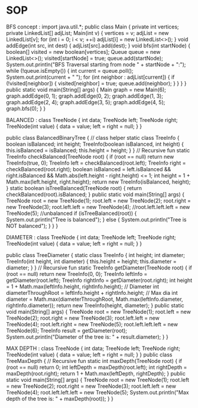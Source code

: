 # SOP

BFS concept :
import java.util.*;
public class Main {
    private int vertices;
    private LinkedList<Integer>[] adjList;
    Main(int v) {
        vertices = v;
        adjList = new LinkedList[v];
        for (int i = 0; i < v; ++i)
            adjList[i] = new LinkedList<>();
    }
    void addEdge(int src, int dest) {
        adjList[src].add(dest);
    }
    void bfs(int startNode) {
        boolean[] visited = new boolean[vertices];
        Queue<Integer> queue = new LinkedList<>();
        visited[startNode] = true;
        queue.add(startNode);
        System.out.println("BFS Traversal starting from node " + startNode + ":");
        while (!queue.isEmpty()) {
            int current = queue.poll();
            System.out.print(current + " ");
            for (int neighbor : adjList[current]) {
                if (!visited[neighbor]) {
                    visited[neighbor] = true;
                    queue.add(neighbor);
                }
            }
        }
    }
    public static void main(String[] args) {
        Main graph = new Main(6);
        graph.addEdge(0, 1);
        graph.addEdge(0, 2);
        graph.addEdge(1, 3);
        graph.addEdge(2, 4);
        graph.addEdge(3, 5);
        graph.addEdge(4, 5);
        graph.bfs(0);
    }
}




BALANCED :
class TreeNode {
    int data;
    TreeNode left;
    TreeNode right;
    TreeNode(int value) {
        data = value;
        left = right = null;
    }
}

public class BalancedBinaryTree {
    // class helper
    static class TreeInfo {
        boolean isBalanced;
        int height;
        TreeInfo(boolean isBalanced, int height) {
            this.isBalanced = isBalanced;
            this.height = height;
        }
    }
    // Recursive fun
    static TreeInfo checkBalanced(TreeNode root) {
        if (root == null) return new TreeInfo(true, 0);
        TreeInfo left = checkBalanced(root.left);
        TreeInfo right = checkBalanced(root.right);
        boolean isBalanced = left.isBalanced && right.isBalanced &&
                             Math.abs(left.height - right.height) <= 1;
        int height = 1 + Math.max(left.height, right.height);
        return new TreeInfo(isBalanced, height);
    }
    static boolean isTreeBalanced(TreeNode root) {
        return checkBalanced(root).isBalanced;
    }
    public static void main(String[] args) {
        TreeNode root = new TreeNode(1);
        root.left = new TreeNode(2);
        root.right = new TreeNode(3);
        root.left.left = new TreeNode(4);
        //root.left.left.left = new TreeNode(5);  //unbalanced
        if (isTreeBalanced(root)) {
            System.out.println("Tree is balanced");
        } else {
            System.out.println("Tree is NOT balanced");
        }
    }
}




DIAMETER :
class TreeNode {
    int data;
    TreeNode left;
    TreeNode right;
    TreeNode(int value) {
        data = value;
        left = right = null;
    }
}

public class TreeDiameter {
    static class TreeInfo {
        int height;
        int diameter;
        TreeInfo(int height, int diameter) {
            this.height = height;
            this.diameter = diameter;
        }
    }
    // Recursive fun
    static TreeInfo getDiameter(TreeNode root) {
        if (root == null)
            return new TreeInfo(0, 0);
        TreeInfo leftInfo = getDiameter(root.left);
        TreeInfo rightInfo = getDiameter(root.right);
        int height = 1 + Math.max(leftInfo.height, rightInfo.height);
        // Diameter
        int diameterThroughRoot = leftInfo.height + rightInfo.height;
        // Max dia
        int diameter = Math.max(diameterThroughRoot,
                        Math.max(leftInfo.diameter, rightInfo.diameter));
        return new TreeInfo(height, diameter);
    }
    public static void main(String[] args) {
        TreeNode root = new TreeNode(1);
        root.left = new TreeNode(2);
        root.right = new TreeNode(3);
        root.left.left = new TreeNode(4);
        root.left.right = new TreeNode(5);
        root.left.left.left = new TreeNode(6);
        TreeInfo result = getDiameter(root);
        System.out.println("Diameter of the tree is: " + result.diameter);
    }
}



MAX DEPTH :
class TreeNode {
    int data;
    TreeNode left;
    TreeNode right;
    TreeNode(int value) {
        data = value;
        left = right = null;
    }
}
public class TreeMaxDepth {
    // Recursive fun
    static int maxDepth(TreeNode root) {
        if (root == null) return 0;
        int leftDepth = maxDepth(root.left);
        int rightDepth = maxDepth(root.right);
        return 1 + Math.max(leftDepth, rightDepth);
    }
    public static void main(String[] args) {
        TreeNode root = new TreeNode(1);
        root.left = new TreeNode(2);
        root.right = new TreeNode(3);
        root.left.left = new TreeNode(4);
        root.left.left.left = new TreeNode(5);
        System.out.println("Max depth of the tree is: " + maxDepth(root));
    }
}
